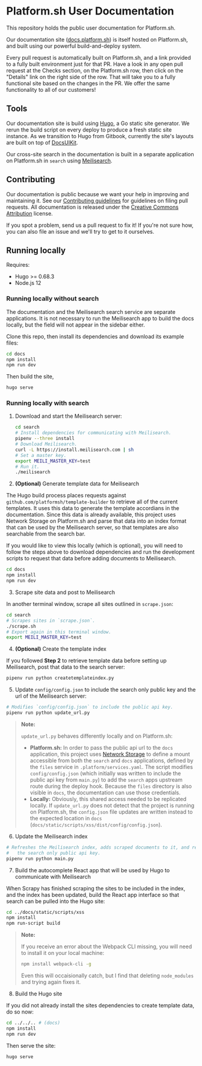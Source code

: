# Platform.sh User Documentation

This repository holds the public user documentation for Platform.sh.

Our documentation site ([docs.platform.sh](https://docs.platform.sh/)) is itself hosted on Platform.sh, and built using our powerful build-and-deploy system.

Every pull request is automatically built on Platform.sh, and a link provided to a fully built environment just for that PR.  Have a look in any open pull request at the Checks section, on the Platform.sh row, then click on the "Details" link on the right side of the row.  That will take you to a fully functional site based on the changes in the PR.  We offer the same functionality to all of our customers!

## Tools

Our documentation site is build using [Hugo](https://gohugo.io), a Go static site generator. We rerun the build script on every deploy to produce a fresh static site instance. As we transition to Hugo from Gitbook, currently the site's layouts are built on top of [DocsUIKit](https://github.com/htmlstreamofficial/docs-ui-kit).

Our cross-site search in the documentation is built in a separate application on Platform.sh in `search` using [Meilisearch](https://www.meilisearch.com/).


## Contributing

Our documentation is public because we want your help in improving and maintaining it.  See our [Contributing guidelines](CONTRIBUTING.md) for guidelines on filing pull requests.  All documentation is released under the [Creative Commons Attribution](LICENSE.md) license.

If you spot a problem, send us a pull request to fix it!  If you're not sure how, you can also file an issue and we'll try to get to it ourselves.

## Running locally

Requires:

* Hugo >= 0.68.3
* Node.js 12

### Running locally without search

The documentation and the Meilisearch search service are separate applications. It is not necessary to run the Meilisearch app to build the docs locally, but the field will not appear in the sidebar either.

Clone this repo, then install its dependencies and download its example files:

```bash
cd docs
npm install
npm run dev
```

Then build the site,

```bash
hugo serve
```

### Running locally with search

1. Download and start the Meilisearch server:

    ```bash
    cd search
    # Install dependencies for communicating with Meilisearch.
    pipenv --three install
    # Download Meilisearch.
    curl -L https://install.meilisearch.com | sh
    # Set a master key.
    export MEILI_MASTER_KEY=test
    # Run it.
    ./meilisearch
    ```

2. **(Optional)** Generate template data for Meilisearch

  The Hugo build process places requests against `github.com/platformsh/template-builder` to retrieve all of the current templates. It uses this data to generate the template accordians in the documentation. Since this data is already available, this project uses Network Storage on Platform.sh and parse that data into an index format that can be used by the Meilisearch server, so that templates are also searchable from the search bar.

  If you would like to view this locally (which is optional), you will need to follow the steps above to download dependencies and run the development scripts to request that data before adding documents to Meilisearch.

  ```bash
  cd docs
  npm install
  npm run dev
  ```

3. Scrape site data and post to Meilisearch

  In another terminal window, scrape all sites outlined in `scrape.json`:

  ```bash
  cd search
  # Scrapes sites in `scrape.json`.
  ./scrape.sh
  # Export again in this terminal window.
  export MEILI_MASTER_KEY=test
  ```

4. **(Optional)** Create the template index

  If you followed **Step 2** to retrieve template data before setting up Meilisearch, post that data to the search server:

  ```bash
  pipenv run python createtemplateindex.py
  ```

5. Update `config/config.json` to include the search only public key and the url of the Meilisearch server:

  ```bash
  # Modifies `config/config.json` to include the public api key.
  pipenv run python update_url.py
  ```

  > **Note:**
  >
  > `update_url.py` behaves differently locally and on Platform.sh:
  >
  > * **Platform.sh:** In order to pass the public api url to the `docs` application, this project uses [Network Storage](https://docs.platform.sh/configuration/services/network-storage.html) to define a mount accessible from both the `search` and `docs` applications, defined by the `files` service in `.platform/services.yaml`. The script modifies `config/config.json` (which initially was written to include the public api key from `main.py`) to add the `search` apps upstream route during the deploy hook. Because the `files` directory is also visible in `docs`, the documentation can use those credentials.
  > * **Locally:** Obviously, this shared access needed to be replicated locally. If `update_url.py` does not detect that the project is running on Platform.sh, the `config.json` file updates are written instead to the expected location in `docs` (`docs/static/scripts/xss/dist/config/config.json`).

6. Update the Meilisearch index

  ```bash
  # Refreshes the Meilisearch index, adds scraped documents to it, and retrieves
  #   the search only public api key.
  pipenv run python main.py
  ```

7. Build the autocomplete React app that will be used by Hugo to communicate with Meilisearch

  When Scrapy has finished scraping the sites to be included in the index, and the index has been updated, build the React app interface so that search can be pulled into the Hugo site:

  ```bash
  cd ../docs/static/scripts/xss
  npm install
  npm run-script build
  ```

  > **Note:**
  >
  > If you receive an error about the Webpack CLI missing, you will need to install it on your local machine:
  >
  > ```bash
  > npm install webpack-cli -g
  > ```
  > Even this will occaisionally catch, but I find that deleting `node_modules` and trying again fixes it.

8. Build the Hugo site

  If you did not already install the sites dependencies to create template data, do so now:

  ```bash
  cd ../../.. # (docs)
  npm install
  npm run dev
  ```

  Then serve the site:

  ```bash
  hugo serve
  ```
